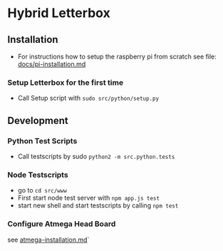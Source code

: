 # Hybrid Letterbox

## Installation

* For instructions how to setup the raspberry pi from scratch see file: [docs/pi-installation.md](docs/pi-installation.md)

### Setup Letterbox for the first time

* Call Setup script with `sudo src/python/setup.py`

## Development

### Python Test Scripts

* Call testscripts by sudo `python2 -m src.python.tests`

### Node Testscripts

*  go to `cd src/www`
  * First start node test server with `npm app.js test`
  * start new shell and start testscripts by calling `npm test`

### Configure Atmega Head Board

see  [atmega-installation.md](atmega-installation.md)`

